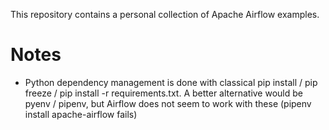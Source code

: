 This repository contains a personal collection of Apache Airflow examples. 

# Notes

- Python dependency management is done with classical pip install / pip freeze / pip install -r requirements.txt. A better alternative would be pyenv / pipenv, but Airflow does not seem to work with these (pipenv install apache-airflow fails)